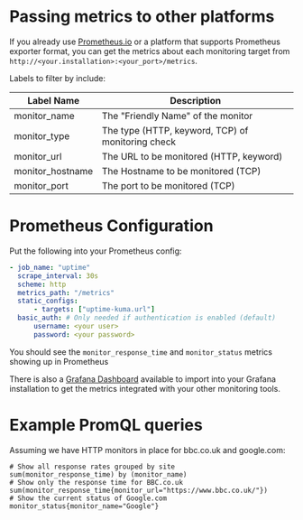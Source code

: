 # Passing metrics to other platforms

If you already use [Prometheus.io](https://prometheus.io) or a platform that supports Prometheus exporter format, you can get the metrics about each monitoring target from `http://<your.installation>:<your_port>/metrics`.

Labels to filter by include:

| Label Name       | Description                                       |
| ---------------- | ------------------------------------------------- |
| monitor_name     | The "Friendly Name" of the monitor                |
| monitor_type     | The type (HTTP, keyword, TCP) of monitoring check |
| monitor_url      | The URL to be monitored (HTTP, keyword)           |
| monitor_hostname | The Hostname to be monitored (TCP)                |
| monitor_port     | The port to be monitored (TCP)                    |

# Prometheus Configuration

Put the following into your Prometheus config:

```yml
- job_name: "uptime"
  scrape_interval: 30s
  scheme: http
  metrics_path: "/metrics"
  static_configs:
      - targets: ["uptime-kuma.url"]
  basic_auth: # Only needed if authentication is enabled (default)
      username: <your user>
      password: <your password>
```

You should see the `monitor_response_time` and `monitor_status` metrics showing up in Prometheus

There is also a [Grafana Dashboard](https://github.com/louislam/uptime-kuma/tree/unofficial/grafana-dashboard) available to import into your Grafana installation to get the metrics integrated with your other monitoring tools.

# Example PromQL queries

Assuming we have HTTP monitors in place for bbc.co.uk and google.com:

```
# Show all response rates grouped by site
sum(monitor_response_time) by (monitor_name)
# Show only the response time for BBC.co.uk
sum(monitor_response_time{monitor_url="https://www.bbc.co.uk/"})
# Show the current status of Google.com
monitor_status{monitor_name="Google"}
```

